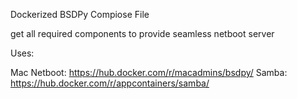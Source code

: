 Dockerized BSDPy Compiose File

get all required components to provide seamless netboot server

Uses:

Mac Netboot: https://hub.docker.com/r/macadmins/bsdpy/ 
Samba: https://hub.docker.com/r/appcontainers/samba/
